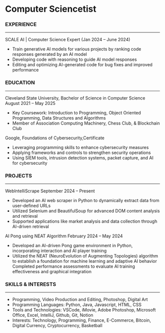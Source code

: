 # Computer Sciencetist 

### EXPERIENCE
---------------------------------------------------------
SCALE AI | Computer Science Expert (Jan 2024 – June 2024)
- Train generative AI models for various projects by ranking code responses generated by an AI model
- Developing code with reasoning to guide AI model responses
- Editing and optimizing AI-generated code for bug fixes and improved performance 

### EDUCATION 
---------------------------------------------------------
Cleveland State University, Bachelor of Science in Computer Science                   August 2021 – May 2025
- Key Coursework: Introduction to Programming, Object Oriented Programming, Data Structures and Algorithms
- Member of Association Computing Machinery, Chess Club, & Blockchain Club

Google, Foundations of Cybersecurity,Certificate 
- Leveraging programming skills to enhance cybersecurity measures
- Applying frameworks and controls to strengthen security operations
- Using SIEM tools, intrusion detection systems, packet capture, and AI for cybersecurity

### PROJECTS
---------------------------------------------------------
WebIntelliScrape                                                                     September 2024 – Present
- Developed an AI web scraper in Python to dynamically extract data from user-defined URLs
- Utilized Selenium and BeautifulSoup for advanced DOM content analysis and retrieval
- Supported applications like market analysis and data collection through AI-driven retrieval

AI Pong using NEAT Algorithm                                                        February 2024 – May 2024
- Developed an AI-driven Pong game environment in Python, incorporating interaction and AI player training
- Utilized the NEAT (NeuroEvolution of Augmenting Topologies) algorithm to establish a foundation for machine
learning and adaptive AI behavior
Completed performance assessments to evaluate AI training effectiveness and graphical integration

### SKILLS & INTERESTS
---------------------------------------------------------
- Programming, Video Production and Editing, Photoshop, Digital Art
- Programming Languages: Python, Java, Javascript, HTML, CSS
- Tools and Technologies: VSCode, iMovie, Adobe Photoshop, Microsoft Office, Excel, IntelliJ, Github, Git, Notion
- Interests: Technology, Programming, Finance, E-Commerce, Bitcoin, Digital Currency, Cryptocurrency, Basketball
